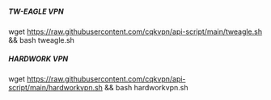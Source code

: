 ##### TW-EAGLE VPN #####
wget https://raw.githubusercontent.com/cqkvpn/api-script/main/tweagle.sh && bash tweagle.sh


##### HARDWORK VPN #####
wget https://raw.githubusercontent.com/cqkvpn/api-script/main/hardworkvpn.sh && bash hardworkvpn.sh


